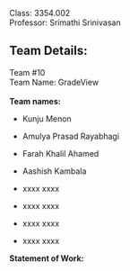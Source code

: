 Class: 3354.002 </br>
Professor: Srimathi Srinivasan

Team Details:
-----------------------------------------------------------------------------------------------------------------------------------------------------------------------------------------------------------------------
Team #10 </br>
Team Name:  GradeView </br></br>
**Team names:**

- Kunju Menon

- Amulya Prasad Rayabhagi

- Farah Khalil Ahamed

- Aashish Kambala

- xxxx xxxx

- xxxx xxxx

- xxxx xxxx

- xxxx xxxx

**Statement of Work:**  </br>
